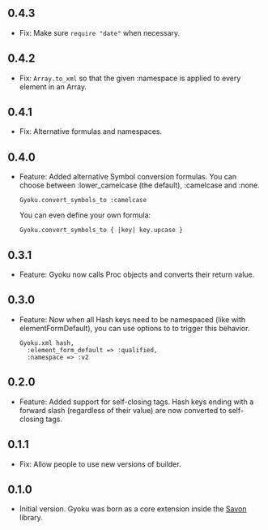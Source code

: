 ## 0.4.3

* Fix: Make sure `require "date"` when necessary.

## 0.4.2

* Fix: `Array.to_xml` so that the given :namespace is applied to every element
  in an Array.

## 0.4.1

* Fix: Alternative formulas and namespaces.

## 0.4.0

* Feature: Added alternative Symbol conversion formulas. You can choose between
  :lower_camelcase (the default), :camelcase and :none.

      Gyoku.convert_symbols_to :camelcase

  You can even define your own formula:

      Gyoku.convert_symbols_to { |key| key.upcase }

## 0.3.1

* Feature: Gyoku now calls Proc objects and converts their return value.

## 0.3.0

* Feature: Now when all Hash keys need to be namespaced (like with
  elementFormDefault), you can use options to to trigger this behavior.

      Gyoku.xml hash,
        :element_form_default => :qualified,
        :namespace => :v2

## 0.2.0

* Feature: Added support for self-closing tags. Hash keys ending with a forward
  slash (regardless of their value) are now converted to self-closing tags.

## 0.1.1

* Fix: Allow people to use new versions of builder.

## 0.1.0

* Initial version. Gyoku was born as a core extension inside the
  [Savon](http://rubygems.org/gems/savon) library.
